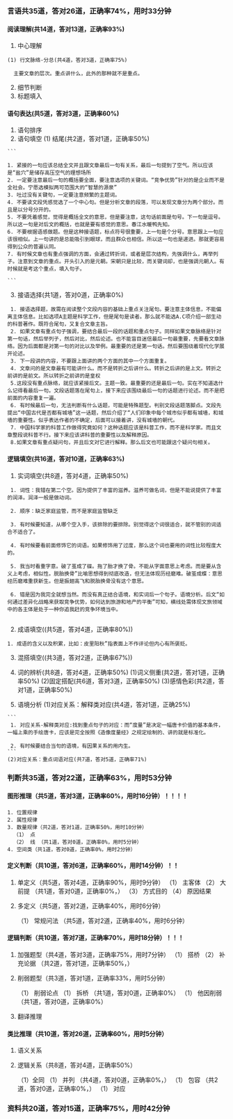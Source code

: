 ###  言语共35道，答对26道，正确率74%，用时33分钟

 #### 阅读理解(共14道，答对13道，正确率93%)
  1. 中心理解

    (1) 行文脉络-分总(共4道，答对3道，正确率75%)

  ```
    主要文章的层次。重点讲什么，此外的那种就不是重点。

  ```  

  2. 细节判断
  3. 标题填入

 #### 语句表达(共5道，答对3道，正确率60%)
  1. 语句排序
  2. 语句填空
    (1) 结尾(共2道，答对1道，正确率50%)

    ```

    1. 紧接的一句应该总结全文并且跟文章最后一句有关系，最后一句提到了空气。所以应该是“盐穴”是储存高压空气的理想场所
    2. 一定要注意最后一句的概括要全面，要注意选项的关键词。“竞争优势”针对的是企业而不是全社会。宁愿选模拟两可范围大的“智慧的源泉”
    3. 吐过没有关键句，一定要注意频繁的主题词。
    4. 不要读文段凭感觉选了一个中心句。但是分析文章的段落，可以发现文章分为两个部分。而且是以分号分开的。
    5. 不要凭着感觉，觉得是概括全文的意思，但是要注意，这句话前面是句号。下一句是逗号。所以这一句是对后文的概括，也就是要有感觉的意思。春江水暖鸭先知。
    6. 不要根据语感做题。但是这种接语题，标点符号很重要，上一句是个分号。意思跟上一句应该很相似。上一句讲的是总能吸引到眼球，而且群众也相信。所以这一句也是递进。那就更容易得到公众的普遍认同。
    7. 有时候文章也有重点强调的方面，会通过转折词，或者是层次结构，先强调什么，再举列子。注意到文章的重点。开头引入的是元朝。宋朝只是比较，而关键词却，也是强调元朝人。有时候就是考这个重点，填入句子。

    ```
  3. 接语选择(共1道，答对0道，正确率0%)

  ```
   1. 接语选择题，故需在阅读整个文段内容的基础上重点关注尾句。要注意主体信息，不能偏离主体信息。比如选项A主题是科学工作，但是尾句是读者。那么就不能选A.C项介绍一部生动的科普著作。既符合尾句，又复合文章主旨。
   2. 如果文章有重点句子强调，要结合最后一段的话题和重点句子。同样如果文章脉络是针对第一句话，然后举列子，然后对比，然后论述。也不能盲目迷信最后一句最重要，先要看文章脉络。因为后面都是对第一句的对比以及举例。最重要的还是第一句话。然后要围绕着现代化学展开论述。
   3. 下一段讲的内容，不要跟上面讲的两个方面的其中一个方面重复。
   4. 文章问的是文章最有可能讲什么。而不是转折之后讲什么。转折之后讲的是上文。转折之前讲的是前文。所以转折之前讲的是皇权
   5.这段没有重点脉络，就应该紧接后文。主题一致。最重要的还是最后一句。实在不知道选什么记得看最后一句。文段话题落在尾句上，接下来应该围绕最后一句的话题进行论述。而不是把前面的内容重复一遍。
   6. 有时候最后一句，无法判断有什么话题，可能是特殊题型。判别文段话题落脚点。文段先提出“中国古代是否都有城墙”这一话题，然后介绍了“人们印象中每个城市似乎都有城墙，和城墙的重要性。似乎表达作者的不确定，后面可以接着讲，没有城墙的朝代。
   7. 中国科学家的科普工作做得究竟如何？这种话题应该是科普工作，而不是科学家。而且文章整段说科普不行。接下来应该讲科普的重要性以及解释原因。
   8.如果文章有重点疑问句，并且后文对它进行解释。那么后文也可能跟这个疑问句相关。
  ```
 #### 逻辑填空(共16道，答对10道，正确率63%)
  1. 实词填空(共8道，答对4道，正确率50%)

  ```
   1. 词性：我错在第二个空。因为提供了丰富的滋养。滋养可做名词，但是不能说提供了丰富的润泽。润泽一般是做动词。

   2. 顺序：缺乏家庭监管，而不是家庭监管缺乏

   3. 有时候要知道，从哪个空入手，该排除的要排除。别觉得这个词很适合，就不管别的词适合不适合了。

   4. 有时候要看前面修饰它的词语。如果修饰用了过度，那么这个词也要用的词性比较程度大的。

   5. 我当时看重字意。破了茧成了碟。拖了胎才换了骨。不能从字面意思上考虑。而是要从含义上考虑，相似性。脱胎换骨”比喻思想得到彻底改造，但无法体现历经磨难。破茧成蝶：意思经历磨难重获新生。但是振翅高飞和脱胎换骨没有这个意思。

   6. 错是因为我完全就想当然。而没有真正结合语境，和实词后一个句子。语境分析。后文“如何通过差异化战略来获取竞争优势，如何达到旅游和地产的平衡”可知，横线处需体现文旅领域中的各主体是处于一种你追我赶的竞争环境当中。


  ```
  2. 成语填空((共5道，答对4道，正确率80%))

  ```
  1. 成语的含义以及积累，比如：皮里阳秋”指表面上不作评论但内心有所褒贬。
  ```
  3. 混搭填空((共3道，答对2道，正确率67%))
  4. 词的辨析(共8道，答对4道，正确率50%)
    (1)词义侧重(共2道，答对1道，正确率50%)
    (2)固定搭配(共6道，答对3道，正确率50%)
    (3)感情色彩(共2道，答对1道，正确率50%)
 
  5. 语境分析
    (1)对应关系：解释类对应(共4道，答对1道，正确25%)

    ```
     1. 对应关系-解释类对应:找到重点句子的对应：而“度量”是决定一幅唐卡价值的基本条件，一幅上乘的手绘唐卡，应该是完全按照《造像度量经》之规定绘制的、讲的就是标准化。

     2. 有时候要结合当句的语境，有因果关系的用内生。
    ```
    (2)对应关系：重点词语对应(共7道，答对5道，正确率71%)

###  判断共35道，答对22道，正确率63%，用时53分钟

  #### 图形推理（共5道，答对3道，正确率60%，用时16分钟）！！！！
    1. 位置规律
    2. 属性规律
    3. 数量规律（共2道，答对1道，正确率50%，用时10分钟）
      （1） 点
      （2） 线 （共1道，答对0道，正确率0%，用时5分钟）
    4. 空间类（共1道，答对0道，正确率0%，用时2分钟）
  #### 定义判断（共10道，答对6道，正确率60%，用时14分钟）！！

  1. 单定义（共5道，答对4道，正确率90%，用时9分钟）
    （1） 主客体 
    （2） 大前提 （共1道，答对0道，正确率0%，）
    （3） 方式目的 
    （4） 原因结果 
  2. 多定义（共5道，答对2道，正确率40%，用时6分钟）
     
      （1） 常规问法 （共5道，答对2道，正确率40%，用时6分钟）

  #### 逻辑判断（共10道，答对7道，正确率70%，用时18分钟）！！！
   1. 加强题型（共4道，答对3道，正确率75%，用时7分钟）
    （1） 搭桥
    （2） 补充论据 （共2道，答对1道，正确率50%，）

  2. 削弱题型（共3道，答对1道，正确率33%，用时5分钟）
     
      （1） 削弱论点
      （1） 拆桥 （共1道，答对0道，正确率0%）
      （1） 他因削弱 （共1道，答对0道，正确率0%）
  3. 翻译推理
  #### 类比推理（共10道，答对26道，正确率60%，用时5分钟）
   1. 语义关系

  2. 逻辑关系（共8道，答对4道，正确率50%）
     
      （1）全同 
      （1） 并列 （共4道，答对0道，正确率0%，）
      （1） 包容 （共2道，答对0道，正确率0%，）
      （1） 对应 
###  资料共20道，答对15道，正确率75%，用时42分钟 
